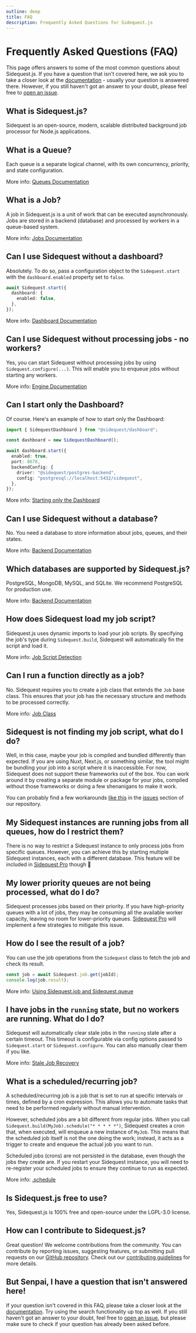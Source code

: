 ```yaml
---
outline: deep
title: FAQ
description: Frequently Asked Questions for Sidequest.js
---
```


# Frequently Asked Questions (FAQ)

This page offers answers to some of the most common questions about Sidequest.js. If you have a question that isn't covered here, we ask you to take a closer look at the [documentation](/overview) - usually your question is answered there. However, if you still haven't got an answer to your doubt, please feel free to [open an issue](https://github.com/sidequestjs/sidequest/issues).

## What is Sidequest.js?

Sidequest is an open-source, modern, scalable distributed background job processor for Node.js applications.

## What is a Queue?

Each queue is a separate logical channel, with its own concurrency, priority, and state configuration.

More info: [Queues Documentation](/queues)

## What is a Job?

A job in Sidequest.js is a unit of work that can be executed asynchronously. Jobs are stored in a backend (database) and processed by workers in a queue-based system.

More info: [Jobs Documentation](/jobs)

## Can I use Sidequest without a dashboard?

Absolutely. To do so, pass a configuration object to the `Sidequest.start` with the `dashboard.enabled` property set to `false`.

```typescript
await Sidequest.start({
  dashboard: {
    enabled: false,
  },
});
```

More info: [Dashboard Documentation](/dashboard)

## Can I use Sidequest without processing jobs - no workers?

Yes, you can start Sidequest without processing jobs by using `Sidequest.configure(...)`. This will enable you to enqueue jobs without starting any workers.

More info: [Engine Documentation](/engine)

## Can I start only the Dashboard?

Of course. Here's an example of how to start only the Dashboard:

```typescript
import { SidequestDashboard } from "@sidequest/dashboard";

const dashboard = new SidequestDashboard();

await dashboard.start({
  enabled: true,
  port: 8678,
  backendConfig: {
    driver: "@sidequest/postgres-backend",
    config: "postgresql://localhost:5432/sidequest",
  },
});
```

More info: [Starting only the Dashboard](/dashboard#starting-only-the-dashboard)

## Can I use Sidequest without a database?

No. You need a database to store information about jobs, queues, and their states.

More info: [Backend Documentation](/engine/backends)

## Which databases are supported by Sidequest.js?

PostgreSQL, MongoDB, MySQL, and SQLite. We recommend PostgreSQL for production use.

More info: [Backend Documentation](/engine/backends)

## How does Sidequest load my job script?

Sidequest.js uses dynamic imports to load your job scripts. By specifying the job's type during `Sidequest.build`, Sidequest will automatically fin the script and load it.

More info: [Job Script Detection](/jobs/class#job-script-detection)

## Can I run a function directly as a job?

No. Sidequest requires you to create a job class that extends the `Job` base class. This ensures that your job has the necessary structure and methods to be processed correctly.

More info: [Job Class](/jobs/class)

## Sidequest is not finding my job script, what do I do?

Well, in this case, maybe your job is compiled and bundled differently than expected. If you are using Nuxt, Next.js, or something similar, the tool might be bundling your job into a script where it is inaccessible. For now, Sidequest does not support these frameworks out of the box. You can work around it by creating a separate module or package for your jobs, compiled without those frameworks or doing a few shenanigans to make it work.

You can probably find a few workarounds [like this](https://github.com/sidequestjs/sidequest/issues/86) in the [issues](https://github.com/sidequestjs/sidequest/issues) section of our repository.

## My Sidequest instances are running jobs from all queues, how do I restrict them?

There is no way to restrict a Sidequest instance to only process jobs from specific queues. However, you can achieve this by starting multiple Sidequest instances, each with a different database. This feature will be included in [Sidequest Pro](https://sidequestjs.com/plans/) though 🙂

## My lower priority queues are not being processed, what do I do?

Sidequest processes jobs based on their priority. If you have high-priority queues with a lot of jobs, they may be consuming all the available worker capacity, leaving no room for lower-priority queues. [Sidequest Pro](https://sidequestjs.com/plans/) will implement a few strategies to mitigate this issue.

## How do I see the result of a job?

You can use the job operations from the `Sidequest` class to fetch the job and check its result.

```typescript
const job = await Sidequest.job.get(jobId);
console.log(job.result);
```

More info: [Using Sidequest.job and Sidequest.queue](/engine/#using-sidequest-job-and-sidequest-queue)

## I have jobs in the `running` state, but no workers are running. What do I do?

Sidequest will automatically clear stale jobs in the `running` state after a certain timeout. This timeout is configurable via config options passed to `Sidequest.start` or `Sidequest.configure`. You can also manually clear them if you like.

More info: [Stale Job Recovery](/engine/graceful-shutdown#stale-job-recovery)

## What is a scheduled/recurring job?

A scheduled/recurring job is a job that is set to run at specific intervals or times, defined by a cron expression. This allows you to automate tasks that need to be performed regularly without manual intervention.

However, scheduled jobs are a bit different from regular jobs. When you call `Sidequest.build(MyJob).schedule("* * * * *")`, Sidequest creates a cron that, when executed, will enqueue a new instance of `MyJob`. This means that the scheduled job itself is not the one doing the work; instead, it acts as a trigger to create and enqueue the actual job you want to run.

Scheduled jobs (crons) are not persisted in the database, even though the jobs they create are. If you restart your Sidequest instance, you will need to re-register your scheduled jobs to ensure they continue to run as expected.

More info: [.schedule](/engine/enqueue#schedule-cronexpression-string-args-unknown)

## Is Sidequest.js free to use?

Yes, Sidequest.js is 100% free and open-source under the LGPL-3.0 license.

## How can I contribute to Sidequest.js?

Great question! We welcome contributions from the community. You can contribute by reporting issues, suggesting features, or submitting pull requests on our [GitHub repository](https://github.com/sidequestjs/sidequest). Check out our [contributing guidelines](https://github.com/sidequestjs/sidequest/blob/master/CONTRIBUTING.md) for more details.

## But Senpai, I have a question that isn't answered here!

If your question isn't covered in this FAQ, please take a closer look at the [documentation](/overview). Try using the search functionality up top as well. If you still haven't got an answer to your doubt, feel free to [open an issue](https://github.com/sidequestjs/sidequest/issues), but please make sure to check if your question has already been asked before.
